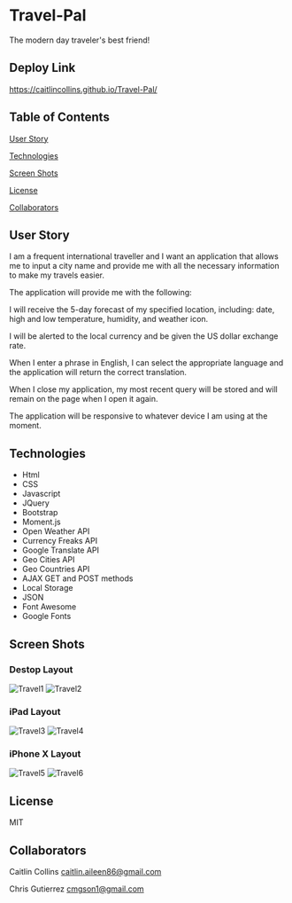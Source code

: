 # Travel-Pal
The modern day traveler's best friend!

## Deploy Link ##
https://caitlincollins.github.io/Travel-Pal/

## Table of Contents

[User Story](https://github.com/CaitlinCollins/Travel-Pal#user-story)

[Technologies](https://github.com/CaitlinCollins/Travel-Pal#technologies)

[Screen Shots](https://github.com/CaitlinCollins/Travel-Pal#screen-shots)

[License](https://github.com/CaitlinCollins/Travel-Pal#license)

[Collaborators](https://github.com/CaitlinCollins/Travel-Pal#collaborators)

## User Story

I am a frequent international traveller and I want an application that allows me to input a city name and provide me with all the necessary information to make my travels easier. 

The application will provide me with the following:

I will receive the 5-day forecast of my specified location, including: date, high and low temperature, humidity, and weather icon.

I will be alerted to the local currency and be given the US dollar exchange rate.

When I enter a phrase in English, I can select the appropriate language and the application will return the correct translation. 

When I close my application, my most recent query will be stored and will remain on the page when I open it again. 

The application will be responsive to whatever device I am using at the moment. 
## Technologies

- Html
- CSS
- Javascript
- JQuery
- Bootstrap
- Moment.js
- Open Weather API
- Currency Freaks API
- Google Translate API
- Geo Cities API
- Geo Countries API
- AJAX GET and POST methods
- Local Storage
- JSON
- Font Awesome
- Google Fonts

## Screen Shots 

### Destop Layout

![Travel1](https://github.com/CaitlinCollins/Travel-Pal/blob/main/assets/Travel1.png)
![Travel2](https://github.com/CaitlinCollins/Travel-Pal/blob/main/assets/Travel2.png)

### iPad Layout

![Travel3](https://github.com/CaitlinCollins/Travel-Pal/blob/main/assets/Travel3.png)
![Travel4](https://github.com/CaitlinCollins/Travel-Pal/blob/main/assets/Travel4.png)

### iPhone X Layout

![Travel5](https://github.com/CaitlinCollins/Travel-Pal/blob/main/assets/Travel5.png)
![Travel6](https://github.com/CaitlinCollins/Travel-Pal/blob/main/assets/Travel6.png)

## License ##

MIT

## Collaborators ##
Caitlin Collins caitlin.aileen86@gmail.com

Chris Gutierrez cmgson1@gmail.com



